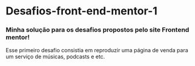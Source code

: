 # Desafios-front-end-mentor-1
 <h3>Minha solução para os desafios propostos pelo site Frontend mentor!</h3>
 <p>Esse primeiro desafio consistia em reproduzir uma página de venda para um serviço de músicas, podcasts e etc.</p>
